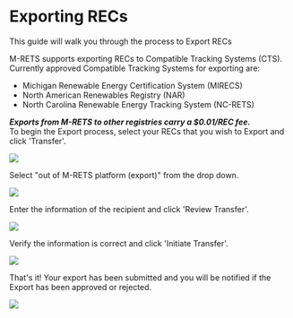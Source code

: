 Exporting RECs
==============

This guide will walk you through the process to Export RECs

M-RETS supports exporting RECs to Compatible Tracking Systems (CTS). Currently approved Compatible Tracking Systems for exporting are:

-   Michigan Renewable Energy Certification System (MIRECS)
-   North American Renewables Registry (NAR)
-   North Carolina Renewable Energy Tracking System (NC-RETS)

***Exports from M-RETS to other registries carry a $0.01/REC fee.***\
To begin the Export process, select your RECs that you wish to Export and click 'Transfer'.

![](https://github.com/mrets/photos/blob/master/exporting_recs1.png)

Select "out of M-RETS platform (export)" from the drop down.

![](https://github.com/mrets/photos/blob/master/exporting_recs2.png)

Enter the information of the recipient and click 'Review Transfer'.

![](https://github.com/mrets/photos/blob/master/exporting_recs3.png)

Verify the information is correct and click 'Initiate Transfer'.

![](https://github.com/mrets/photos/blob/master/exporting_recs4.png)

That's it! Your export has been submitted and you will be notified if the Export has been approved or rejected.

![](https://github.com/mrets/photos/blob/master/exporting_recs5.png)
